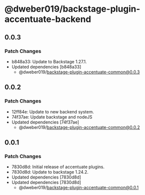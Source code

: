 # @dweber019/backstage-plugin-accentuate-backend

## 0.0.3

### Patch Changes

- b848a33: Update to Backstage 1.27.1.
- Updated dependencies [b848a33]
  - @dweber019/backstage-plugin-accentuate-common@0.0.3

## 0.0.2

### Patch Changes

- 12ff84e: Update to new backend system.
- 74f37ae: Update backstage and nodeJS
- Updated dependencies [74f37ae]
  - @dweber019/backstage-plugin-accentuate-common@0.0.2

## 0.0.1

### Patch Changes

- 7830d8d: Initial release of accentuate plugins.
- 7830d8d: Update to backstage 1.24.2.
- Updated dependencies [7830d8d]
- Updated dependencies [7830d8d]
  - @dweber019/backstage-plugin-accentuate-common@0.0.1
